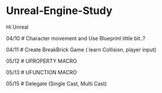 # Unreal-Engine-Study
Hi Unreal

04/10 # Character movement and Use Blueprint little bit..?

04/11 # Create BreakBrick Game ( learn Collision, player input)

05/12 # UPROPERTY MACRO 

05/13 # UFUNCTION MACRO

05/15 # Delegate (Single Cast, Multi Cast)
